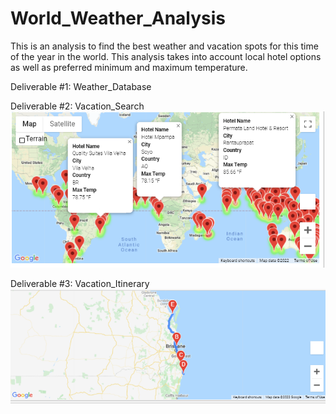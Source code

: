 # World_Weather_Analysis
This is an analysis to find the best weather and vacation spots for this time of the year in the world. This analysis takes into account local hotel options as well as preferred minimum and maximum temperature.

Deliverable #1: Weather_Database

Deliverable #2: Vacation_Search
![This is an image](https://github.com/PDob02/World_Weather_Analysis/blob/main/Vacation_Search/WeatherPy_vacation_map.png)

Deliverable #3: Vacation_Itinerary
![This is an image](https://github.com/PDob02/World_Weather_Analysis/blob/main/Vacation_Itinerary/WeatherPy_travel_map.png)

